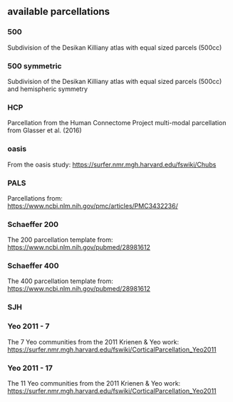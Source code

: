 ## available parcellations

### 500
Subdivision of the Desikan Killiany atlas with equal sized parcels (500cc)

### 500 symmetric
Subdivision of the Desikan Killiany atlas with equal sized parcels (500cc) and hemispheric symmetry

### HCP
Parcellation from the Human Connectome Project multi-modal parcellation from Glasser et al. (2016)

### oasis
From the oasis study: https://surfer.nmr.mgh.harvard.edu/fswiki/Chubs

### PALS
Parcellations from: https://www.ncbi.nlm.nih.gov/pmc/articles/PMC3432236/ 

### Schaeffer 200
The 200 parcellation template from: https://www.ncbi.nlm.nih.gov/pubmed/28981612

### Schaeffer 400
The 400 parcellation template from: https://www.ncbi.nlm.nih.gov/pubmed/28981612

### SJH

### Yeo 2011 - 7
The 7 Yeo communities from the 2011 Krienen & Yeo work: https://surfer.nmr.mgh.harvard.edu/fswiki/CorticalParcellation_Yeo2011

### Yeo 2011 - 17
The 11 Yeo communities from the 2011 Krienen & Yeo work: https://surfer.nmr.mgh.harvard.edu/fswiki/CorticalParcellation_Yeo2011